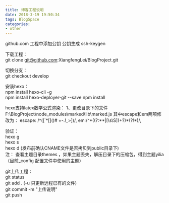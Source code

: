 ```yaml
---
title: 博客工程说明
date: 2018-3-19 19:50:34   
tags: BlogSpace  
categories:  
- other
---
```

github.com 工程中添加公钥
公钥生成
ssh-keygen  
<!--more-->
下载工程：  
git clone git@github.com:XiangfengLei/BlogProject.git 
 
切换分支：  
git checkout develop 
 
安装hexo：  
npm install hexo-cli -g  
npm install hexo-deployer-git --save
npm install

hexo支持latex数学公式渲染：
1、更改目录下的文件 F:\BlogProject\node_modules\marked\lib\marked.js
其中escape和em两项修改为：
 escape: /^([`*\[\]()# +\-.!_>])/,
 em:/^\*((?:\*\*|[\s\S])+?)\*(?!\*)/,

验证：   
hexo g  
hexo s  
hexo d  (发布前确认CNAME文件是否拷贝到public目录下)  
注： 查看主题目录themes ，如果主题丢失，解压目录下的压缩包，得到主题yilia （目前_config 配置文件中使用的主题）   

git上传工程：  
git status    
git add .   (-u 只更新远程已有的文件)  
git commit -m "上传说明"  
git push  

